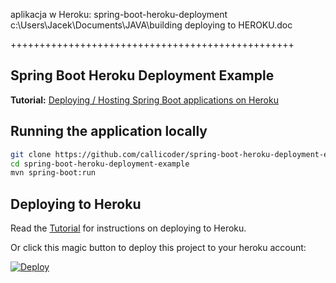 aplikacja w Heroku:  spring-boot-heroku-deployment
c:\Users\Jacek\Documents\JAVA\building deploying to HEROKU.doc

+++++++++++++++++++++++++++++++++++++++++++++++++


## Spring Boot Heroku Deployment Example

**Tutorial:** [Deploying / Hosting Spring Boot applications on Heroku](https://www.callicoder.com/deploy-host-spring-boot-apps-on-heroku/) 

## Running the application locally

```bash
git clone https://github.com/callicoder/spring-boot-heroku-deployment-example.git
cd spring-boot-heroku-deployment-example
mvn spring-boot:run
```

## Deploying to Heroku

Read the [Tutorial](https://www.callicoder.com/deploy-host-spring-boot-apps-on-heroku/) for instructions on deploying to Heroku.

Or click this magic button to deploy this project to your heroku account:

[![Deploy](https://www.herokucdn.com/deploy/button.svg)](https://heroku.com/deploy)